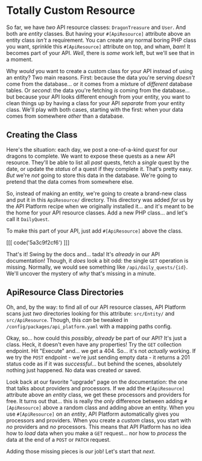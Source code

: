 # Totally Custom Resource

So far, we have *two* API resource classes: `DragonTreasure` and `User`. And both
are *entity* classes. But having your `#[ApiResource]` attribute above an entity class
*isn't* a requirement. You can create any normal boring PHP class you want, sprinkle
this `#[ApiResource]` attribute on top, and wham, *bam*! It becomes part of your API.
*Well*, there is *some* work left, but we'll see that in a moment.

Why *would* you want to create a custom class for your API instead of using an
entity? Two main reasons. First: because the data you're serving *doesn't* come from
the database... or it comes from a mixture of *different* database tables. Or
*second*: the data you're fetching *is* coming from the database... but
because your API looks different enough from your entity, you want to clean things
up by having a class for your API *separate* from your entity class. We'll
play with both cases, starting with the first: when your data comes from somewhere
*other* than a database.

## Creating the Class

Here's the situation: each day, we post a one-of-a-kind *quest* for our dragons
to complete. We want to expose these quests as a new API resource. They'll be able
to list all *past* quests, fetch a *single* quest by the date, or update the *status*
of a quest if they complete it. That's pretty easy. *But* we're *not* going to store
this data in the database. We're going to pretend that the data comes from somewhere
else.

So, instead of making an entity, we're going to
create a brand-new class and put it in this `ApiResource/` directory. This directory
was added *for* us by the API Platform recipe when we originally installed it...
and it's meant to be the home for your API resource classes. Add a new PHP class...
and let's call it `DailyQuest`.

To make this part of your API, just add `#[ApiResource]` above the class.

[[[ code('5a3c9f2cf6') ]]]

That's it! Swing by the docs and... tada! It's *already* in our API
documentation! Though, it *does* look a bit odd: the single `GET` operation
is missing. Normally, we would see something like `/api/daily_quests/{id}`. We'll
uncover the mystery of *why* that's missing in a minute.

## ApiResource Class Directories

Oh, and, by the way: to find all of our API resource classes, API Platform scans
just *two* directories looking for this attribute: `src/Entity/` and `src/ApiResource`.
Though, this *can* be tweaked in `/config/packages/api_platform.yaml` with a mapping
paths config.

Okay, so... how could this *possibly*, *already* be part of our API? It's just a
class. Heck, it doesn't even have any properties! Try the `GET` collection endpoint.
Hit "Execute" and... we get a 404. So... it's not *actually* working. If we try the
`POST` endpoint - we're just sending empty data - it returns a 201 status code as
if it was *successful*... but behind the scenes, absolutely nothing just happened.
No data was created *or* saved.

Look back at our favorite "upgrade" page on the documentation: the one that talks
about providers and processors. If we add the `#[ApiResource]` attribute above
an *entity* class, we get these processors and providers for free. It turns out
that... this is really the *only* difference between adding `#[ApiResource]` above
a random class and adding above an entity. When you use `#[ApiResource]` on an
*entity*, API Platform automatically gives you processors and providers. When you
create a *custom* class, you start with *no* providers and *no* processors. This
means that API Platform has no idea how to *load* data when you make a `GET`
request... nor how to *process* the data at the end of a `POST` or `PATCH` request.

Adding those missing pieces is *our* job! Let's start that *next*.
